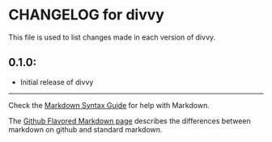 # CHANGELOG for divvy

This file is used to list changes made in each version of divvy.

## 0.1.0:

* Initial release of divvy

- - -
Check the [Markdown Syntax Guide](http://daringfireball.net/projects/markdown/syntax) for help with Markdown.

The [Github Flavored Markdown page](http://github.github.com/github-flavored-markdown/) describes the differences between markdown on github and standard markdown.
